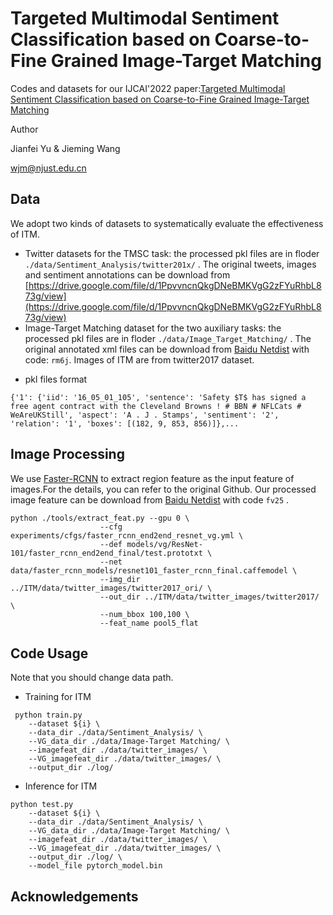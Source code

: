 # Targeted Multimodal Sentiment Classification based on Coarse-to-Fine Grained Image-Target Matching 

Codes and datasets for our IJCAI'2022 paper:[Targeted Multimodal Sentiment Classification based on Coarse-to-Fine Grained Image-Target Matching]()

Author

Jianfei Yu & Jieming Wang

wjm@njust.edu.cn

## Data 
We adopt two kinds of datasets to systematically evaluate the effectiveness of ITM.

- Twitter datasets for the TMSC task: the processed pkl files are in floder  `./data/Sentiment_Analysis/twitter201x/` . The original tweets, images and sentiment annotations can be download from [https://drive.google.com/file/d/1PpvvncnQkgDNeBMKVgG2zFYuRhbL873g/view](https://drive.google.com/file/d/1PpvvncnQkgDNeBMKVgG2zFYuRhbL873g/view)
- Image-Target Matching dataset for the two auxiliary tasks: the processed pkl files are in floder  `./data/Image_Target_Matching/` . The original annotated xml files can be download from [Baidu Netdist](https://pan.baidu.com/s/1S5R9Joo5d5-kBx2L8lAPBA) with code: `rm6j`. Images of ITM are from twitter2017 dataset.

* pkl files format 
```
{'1': {'iid': '16_05_01_105', 'sentence': 'Safety $T$ has signed a free agent contract with the Cleveland Browns ! # BBN # NFLCats # WeAreUKStill', 'aspect': 'A . J . Stamps', 'sentiment': '2', 'relation': '1', 'boxes': [(182, 9, 853, 856)]},...
```


## Image Processing 
We use [Faster-RCNN](https://github.com/peteanderson80/bottom-up-attention) to extract region feature as the input feature of images.For the details, you can refer to the original Github. Our processed image feature can be download from [Baidu Netdist](https://pan.baidu.com/s/17e6TySS5ISaITps_vf3F8w ) with code `fv25` .
```
python ./tools/extract_feat.py --gpu 0 \
                    --cfg experiments/cfgs/faster_rcnn_end2end_resnet_vg.yml \
                    --def models/vg/ResNet-101/faster_rcnn_end2end_final/test.prototxt \
                    --net data/faster_rcnn_models/resnet101_faster_rcnn_final.caffemodel \
                    --img_dir ../ITM/data/twitter_images/twitter2017_ori/ \           
                    --out_dir ../ITM/data/twitter_images/twitter2017/ \   
                    --num_bbox 100,100 \             
                    --feat_name pool5_flat   
```
## Code Usage
 Note that you should change data path.
- Training for ITM
```
 python train.py 
    --dataset ${i} \
    --data_dir ./data/Sentiment_Analysis/ \
    --VG_data_dir ./data/Image-Target Matching/ \
    --imagefeat_dir ./data/twitter_images/ \
    --VG_imagefeat_dir ./data/twitter_images/ \
    --output_dir ./log/ 
```
- Inference for ITM
```
python test.py 
    --dataset ${i} \
    --data_dir ./data/Sentiment_Analysis/ \
    --VG_data_dir ./data/Image-Target Matching/ \
    --imagefeat_dir ./data/twitter_images/ \
    --VG_imagefeat_dir ./data/twitter_images/ \
    --output_dir ./log/ \
    --model_file pytorch_model.bin 
```

## Acknowledgements


